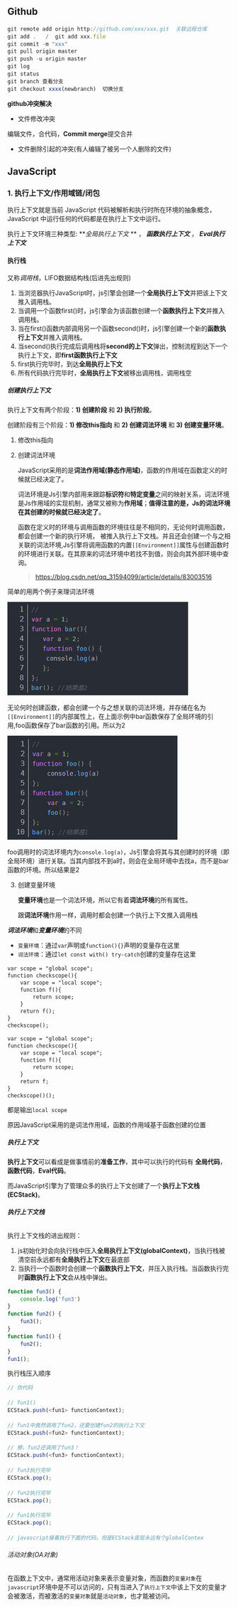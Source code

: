 ## Github

```js
git remote add origin http://github.com/xxx/xxx.git  关联远程仓库
git add .   /  git add xxx.file  
git commit -m "xxx"
git pull origin master
git push -u origin master
git log
git status
git branch 查看分支	
git checkout xxxx(newbranch)  切换分支
```



**github冲突解决**

+ 文件修改冲突

编辑文件，合代码，**Commit merge**提交合并

+ 文件删除引起的冲突(有人编辑了被另一个人删除的文件)





## JavaScript

### 1. 执行上下文/作用域链/闭包

执行上下文就是当前 JavaScript 代码被解析和执行时所在环境的抽象概念， JavaScript 中运行任何的代码都是在执行上下文中运行。

执行上下文环境三种类型:   ***全局执行上下文* **  ，  ***函数执行上下文*** ， ***Eval执行上下文***



#### 执行栈

又称*调用栈*，LIFO数据结构栈(后进先出规则)

1. 当浏览器执行JavaScript时，js引擎会创建一个**全局执行上下文**并把该上下文推入调用栈。
2. 当调用一个函数first()时，js引擎会为该函数创建一个**函数执行上下文**并推入调用栈。
3. 当在first()函数内部调用另一个函数second()时，js引擎创建一个新的**函数执行上下文**并推入调用栈。
4. 当second()执行完成后调用栈将**second的上下文**弹出，控制流程到达下一个执行上下文，即**first函数执行上下文**
5. first执行完毕时，到达**全局执行上下文**
6. 所有代码执行完毕时，**全局执行上下文**被移出调用栈，调用栈空



##### **创建执行上下文**

执行上下文有两个阶段：**1) 创建阶段** 和 **2) 执行阶段**。

创建阶段有三个阶段：**1) 修改this指向** 和 **2) 创建词法环境** 和 **3) 创建变量环境**。

1. 修改this指向

2. 创建词法环境

   JavaScript采用的是**词法作用域(静态作用域)**，函数的作用域在函数定义的时候就已经决定了。

   词法环境是Js引擎内部用来跟踪**标识符**和**特定变量**之间的映射关系，词法环境是Js作用域的实现机制，通常又被称为**作用域**；**值得注意的是，Js的词法环境在其创建的时候就已经决定了**。
   
   函数在定义时的环境与调用函数的环境往往是不相同的，无论何时调用函数，都会创建一个新的执行环境， 被推入执行上下文栈。并且还会创建一个与之相关联的词法环境,Js引擎将调用函数的内置`[[Environment]]`属性与创建函数时的环境进行关联。在其原来的词法环境中若找不到值，则会向其外部环境中查询。
   
   > https://blog.csdn.net/qq_31594099/article/details/83003516

简单的用两个例子来理词法环境

![](https://raw.githubusercontent.com/chuerFeng/pictureBed/master/img/20210910172809.png)

无论何时创建函数，都会创建一个与之想关联的词法环境，并存储在名为`[[Environment]]`的内部属性上，在上面示例中bar函数保存了全局环境的引用,foo函数保存了bar函数的引用。所以为2



![](https://raw.githubusercontent.com/chuerFeng/pictureBed/master/img/20210910173512.png)

foo调用时的词法环境内为`console.log(a)`，Js引擎会将其与其创建时的环境（即全局环境）进行关联。当其内部找不到a时，则会在全局环境中去找a，而不是bar函数的环境。所以结果是2

 3. 创建变量环境

    **变量环境**也是一个词法环境，所以它有着**词法环境**的所有属性。

    跟**词法环境**作用一样，调用时都会创建一个执行上下文推入调用栈

    

***词法环境***和***变量环境***的不同

- `变量环境`：通过`var`声明或`function(){}`声明的变量存在这里
- `词法环境`：通过`let const with() try-catch`创建的变量存在这里



```
var scope = "global scope";
function checkscope(){
    var scope = "local scope";
    function f(){
        return scope;
    }
    return f();
}
checkscope();
```

```
var scope = "global scope";
function checkscope(){
    var scope = "local scope";
    function f(){
        return scope;
    }
    return f;
}
checkscope()();
```

都是输出`local scope`

原因JavaScript采用的是词法作用域，函数的作用域基于函数创建的位置



##### 执行上下文 

**执行上下文**可以看成是做事情前的**准备工作**，其中可以执行的代码有 **全局代码**，**函数代码**，**Eval代码**。

而JavaScript引擎为了管理众多的执行上下文创建了一个**执行上下文栈(ECStack)**。



###### **执行上下文栈**

执行上下文栈的进出规则：

1. js初始化时会向执行栈中压入**全局执行上下文(globalContext)**，当执行栈被清空前永远都有**全局执行上下文**在最底部
2. 当执行一个函数时会创建一个**函数执行上下文**，并压入执行栈。当函数执行完时**函数执行上下文**会从栈中弹出。

```javascript
function fun3() {
    console.log('fun3')
}
function fun2() {
    fun3();
}
function fun1() {
    fun2();
}
fun1();
```

执行栈压入顺序

```javascript
// 伪代码

// fun1()
ECStack.push(<fun1> functionContext);

// fun1中竟然调用了fun2，还要创建fun2的执行上下文
ECStack.push(<fun2> functionContext);

// 擦，fun2还调用了fun3！
ECStack.push(<fun3> functionContext);

// fun3执行完毕
ECStack.pop();

// fun2执行完毕
ECStack.pop();

// fun1执行完毕
ECStack.pop();

// javascript接着执行下面的代码，但是ECStack底层永远有个globalContex
```



###### 活动对象(OA对象)

在函数上下文中，通常用活动对象来表示变量对象，而函数的`变量对象`在`javascript`环境中是不可以访问的，只有当进入了`执行上下文`中该上下文的变量才会被激活，而被激活的`变量对象`就是`活动对象`，也才能被访问。





